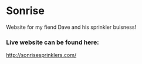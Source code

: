 # Sonrise
Website for my fiend Dave and his sprinkler buisness!

### Live website can be found here:
http://sonrisesprinklers.com/

